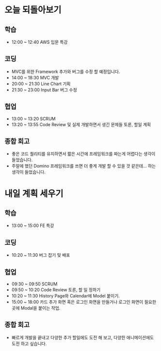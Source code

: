 # 오늘 되돌아보기
## 학습
* 12:00 ~ 12:40 AWS 입문 특강

## 코딩
* MVC를 위한 Framework 추가와 버그를 수정 할 예정입니다.
* 14:00 ~ 18:30 MVC 개발
* 20:00 ~ 21:30 Line Chart 기획
* 21:30 ~ 23:00 Input Bar 버그 수정

## 협업
* 13:00 ~ 13:20 SCRUM
* 13:20 ~ 13:55 Code Review 및 실제 개발하면서 생긴 문제들 토론, 할일 계획

## 종합 회고
* 좋은 코드 퀄리티를 유지하면서 짧은 시간에 프레임워크를 짜는게 어렵다는 생각이 들었습니다.
* 주말에 했던 Domino 프레임워크를 쓰면 더 좋게 개발 할 수 있을 것 같은데... 하는 생각이 들었습니다.

# 내일 계획 세우기
## 학습
* 13:00 ~ 15:00 FE 특강

## 코딩
* 10:20 ~ 11:30 버그 잡기 및 배포

## 협업
* 09:30 ~ 09:50 SCRUM
* 09:50 ~ 10:20 Code Review 토론, 할 일 정하기
* 10:20 ~ 11:30 History Page와 Calendar에 Model 붙이기.
* 15:00 ~ 18:00 카드 추가 화면 혹은 로그인 화면을 만들거나 로그인 화면이 필요한 곳에 Modal을 붙이는 작업.

## 종합 회고
* 빠르게 개발을 끝내고 다양한 추가 할일에도 도전 해 보고, 다양한 애니메이션에도 도전 하고 싶습니다.